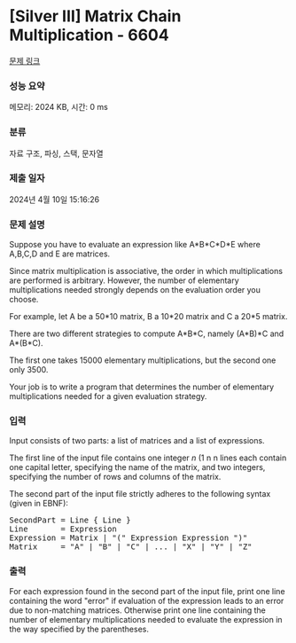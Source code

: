 # [Silver III] Matrix Chain Multiplication - 6604 

[문제 링크](https://www.acmicpc.net/problem/6604) 

### 성능 요약

메모리: 2024 KB, 시간: 0 ms

### 분류

자료 구조, 파싱, 스택, 문자열

### 제출 일자

2024년 4월 10일 15:16:26

### 문제 설명

<p>Suppose you have to evaluate an expression like A*B*C*D*E where A,B,C,D and E are matrices.</p>

<p>Since matrix multiplication is associative, the order in which multiplications are performed is arbitrary. However, the number of elementary multiplications needed strongly depends on the evaluation order you choose.</p>

<p>For example, let A be a 50*10 matrix, B a 10*20 matrix and C a 20*5 matrix.</p>

<p>There are two different strategies to compute A*B*C, namely (A*B)*C and A*(B*C).</p>

<p>The first one takes 15000 elementary multiplications, but the second one only 3500.</p>

<p>Your job is to write a program that determines the number of elementary multiplications needed for a given evaluation strategy.</p>

### 입력 

 <p>Input consists of two parts: a list of matrices and a list of expressions.</p>

<p>The first line of the input file contains one integer <em>n</em> (1 n n lines each contain one capital letter, specifying the name of the matrix, and two integers, specifying the number of rows and columns of the matrix.</p>

<p>The second part of the input file strictly adheres to the following syntax (given in EBNF):</p>

<pre>SecondPart = Line { Line } <EOF>
Line       = Expression <CR>
Expression = Matrix | "(" Expression Expression ")"
Matrix     = "A" | "B" | "C" | ... | "X" | "Y" | "Z"</pre>

### 출력 

 <p>For each expression found in the second part of the input file, print one line containing the word "error" if evaluation of the expression leads to an error due to non-matching matrices. Otherwise print one line containing the number of elementary multiplications needed to evaluate the expression in the way specified by the parentheses.</p>

